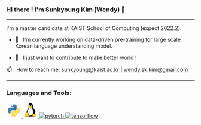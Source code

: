 ### Hi there ! I'm Sunkyoung Kim (Wendy) 👋 
---
<!--
**Sunkyoung/Sunkyoung** is a ✨ _special_ ✨ repository because its `README.md` (this file) appears on your GitHub profile.

Here are some ideas to get you started:

- 🔭 I’m currently working on ...
- 🌱 I’m currently learning ...
- 👯 I’m looking to collaborate on ...
- 🤔 I’m looking for help with ...
- 💬 Ask me about ...
- 📫 How to reach me: ...
- 😄 Pronouns: ...
- ⚡ Fun fact: ...
-->

I'm a master candidate at KAIST School of Computing (expect 2022.2).  

- 🔭 &nbsp; I'm currently working on data-driven pre-training for large scale Korean language understanding model.  

- 🥳 &nbsp; I just want to contribute to make better world !

   
 
 📫 &nbsp; How to reach me: [sunkyoung@kaist.ac.kr](mailto:sunkyoung@kaist.ac.kr) | [wendy.sk.kim@gmail.com](mailto:wendy.sk.kim@gmail.com)
 
---

<h3 align="left">Languages and Tools:</h3>
<p align="left"> <a href="https://www.python.org" target="_blank"> <img src="https://raw.githubusercontent.com/devicons/devicon/master/icons/python/python-original.svg" alt="python" width="40" height="40"/> </a> <a href="https://www.linux.org/" target="_blank"> <img src="https://raw.githubusercontent.com/devicons/devicon/master/icons/linux/linux-original.svg" alt="linux" width="40" height="40"/> </a> <a href="https://pytorch.org/" target="_blank"> <img src="https://www.vectorlogo.zone/logos/pytorch/pytorch-icon.svg" alt="pytorch" width="40" height="40"/> </a> <a href="https://www.tensorflow.org" target="_blank"> <img src="https://www.vectorlogo.zone/logos/tensorflow/tensorflow-icon.svg" alt="tensorflow" width="40" height="40"/> </a> </p>

<!-- <p><img align="left" src="https://github-readme-stats.vercel.app/api/top-langs?username=sunkyoung&show_icons=true&locale=en&layout=compact" alt="sunkyoung" /></p>

<p>&nbsp;<img align="center" src="https://github-readme-stats.vercel.app/api?username=sunkyoung&show_icons=true&locale=en" alt="sunkyoung" /></p> -->


